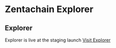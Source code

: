 # Zentachain Explorer

## Explorer 
Explorer is live at the staging launch [Visit Explorer](https://explorer.zentachain.io)
